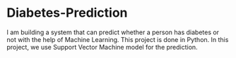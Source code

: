 # Diabetes-Prediction
I am building a system that can predict whether a person has diabetes or not with the help of Machine Learning. This project is done in Python. In this project, we use Support Vector Machine model for the prediction.
